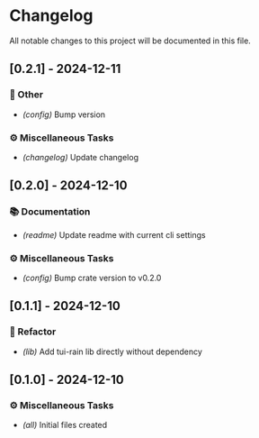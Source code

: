 # Changelog

All notable changes to this project will be documented in this file.

## [0.2.1] - 2024-12-11

### 💼 Other

- *(config)* Bump version

### ⚙️ Miscellaneous Tasks

- *(changelog)* Update changelog

## [0.2.0] - 2024-12-10

### 📚 Documentation

- *(readme)* Update readme with current cli settings

### ⚙️ Miscellaneous Tasks

- *(config)* Bump crate version to v0.2.0

## [0.1.1] - 2024-12-10

### 🚜 Refactor

- *(lib)* Add tui-rain lib directly without dependency

## [0.1.0] - 2024-12-10

### ⚙️ Miscellaneous Tasks

- *(all)* Initial files created

<!-- generated by git-cliff -->
